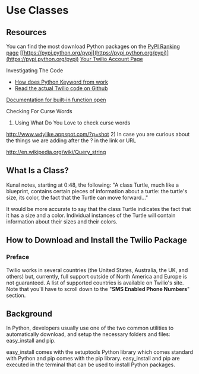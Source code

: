 # Use Classes
## Resources
You can find the most download Python packages on the [PyPI Ranking page](http://pypi-ranking.info/alltime)
[[https://pypi.python.org/pypi](https://pypi.python.org/pypi)](https://pypi.python.org/pypi)
[Your Twilio Account Page](https://www.twilio.com/user/account)

Investigating The Code

- [How does Python Keyword from work](http://www.tutorialspoint.com/python/python_modules.htm)
- [Read the actual Twilio code on Github](https://github.com/twilio/twilio-python)

[Documentation for built-in function open](https://docs.python.org/2/library/functions.html#open)

Checking For Curse Words
1) Using What Do You Love to check curse words

http://www.wdylike.appspot.com/?q=shot
2) In case you are curious about the things we are adding after the ? in the link or URL 

http://en.wikipedia.org/wiki/Query_string

## What Is a Class?
Kunal notes, starting at 0:48, the following: "A class Turtle, much like a blueprint, contains certain pieces of information about a turtle: the turtle's size, its color, the fact that the Turtle can move forward..."

It would be more accurate to say that the class Turtle indicates the fact that it has a size and a color. Individual instances of the Turtle will contain information about their sizes and their colors.

## How to Download and Install the Twilio Package

### Preface
Twilio works in several countries (the United States, Australia, the UK, and others) but, currently, full support outside of North America and Europe is not guaranteed. A list of supported countries is available on Twilio's site. Note that you'll have to scroll down to the "**SMS Enabled Phone Numbers**" section.

## Background
In Python, developers usually use one of the two common utilities to automatically download, and setup the necessary folders and files: easy_install and pip.

easy_install comes with the setuptools Python library which comes standard with Python and pip comes with the pip library. easy_install and pip are executed in the terminal that can be used to install Python packages.